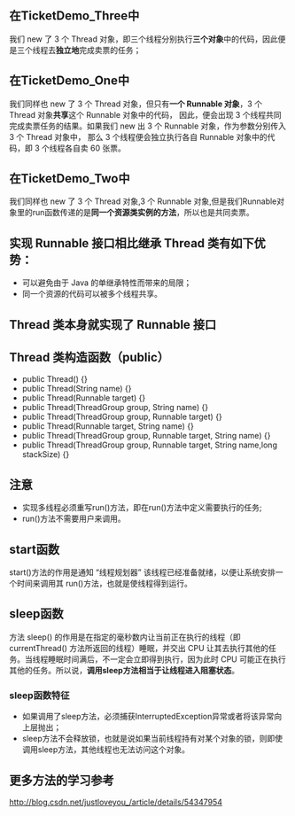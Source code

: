 ## 在TicketDemo_Three中  
我们 new 了 3 个 Thread 对象，即三个线程分别执行**三个对象**中的代码，因此便是三个线程去**独立地**完成卖票的任务；
## 在TicketDemo_One中 
我们同样也 new 了 3 个 Thread 对象，但只有**一个 Runnable 对象**，3 个 Thread 对象**共享**这个 Runnable 对象中的代码，
因此，便会出现 3 个线程共同完成卖票任务的结果。如果我们 new 出 3 个 Runnable 对象，作为参数分别传入 3 个 Thread 对象中，
那么 3 个线程便会独立执行各自 Runnable 对象中的代码，即 3 个线程各自卖 60 张票。
## 在TicketDemo_Two中 
我们同样也 new 了 3 个 Thread 对象,3 个 Runnable 对象,但是我们Runnable对象里的run函数传递的是**同一个资源类实例的方法**，所以也是共同卖票。

## 实现 Runnable 接口相比继承 Thread 类有如下优势：
- 可以避免由于 Java 的单继承特性而带来的局限；
- 同一个资源的代码可以被多个线程共享。

## Thread 类本身就实现了 Runnable 接口

## Thread 类构造函数（public）
- public Thread() {}
- public Thread(String name) {}
- public Thread(Runnable target) {}
- public Thread(ThreadGroup group, String name) {}
- public Thread(ThreadGroup group, Runnable target) {}
- public Thread(Runnable target, String name) {}
- public Thread(ThreadGroup group, Runnable target, String name) {}
- public Thread(ThreadGroup group, Runnable target, String name,long stackSize) {}

## 注意
- 实现多线程必须重写run()方法，即在run()方法中定义需要执行的任务;
- run()方法不需要用户来调用。

## start函数
start()方法的作用是通知 “线程规划器” 该线程已经准备就绪，以便让系统安排一个时间来调用其 run()方法，也就是使线程得到运行。

## sleep函数
方法 sleep() 的作用是在指定的毫秒数内让当前正在执行的线程（即 currentThread() 方法所返回的线程）睡眠，并交出 CPU 让其去执行其他的任务。当线程睡眠时间满后，不一定会立即得到执行，因为此时 CPU 可能正在执行其他的任务。所以说，**调用sleep方法相当于让线程进入阻塞状态**。

### sleep函数特征
- 如果调用了sleep方法，必须捕获InterruptedException异常或者将该异常向上层抛出；
- sleep方法不会释放锁，也就是说如果当前线程持有对某个对象的锁，则即使调用sleep方法，其他线程也无法访问这个对象。

## 更多方法的学习参考 
http://blog.csdn.net/justloveyou_/article/details/54347954
